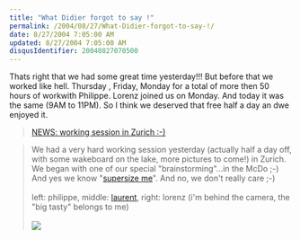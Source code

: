 ```yaml
---
title: "What Didier forgot to say !"
permalink: /2004/08/27/What-Didier-forgot-to-say-!/
date: 8/27/2004 7:05:00 AM
updated: 8/27/2004 7:05:00 AM
disqusIdentifier: 20040827070500
---
```

Thats right that we had some great time yesterday!!! But before that we worked like hell. Thursday , Friday, Monday for a total of more then 50 hours of workwith Philippe. Lorenz joined us on Monday. And today it was the same (9AM to 11PM). So I think we deserved that free half a day an dwe enjoyed it.

> [NEWS: working session in Zurich :-)](http://www.didierbeck.com/2004_08_01_blogs.php#109355527588927252)
<!-- more -->
> 
> We had a very hard working session yesterday (actually half a day off, with some wakeboard on the lake, more pictures to come!) in Zurich. We began with one of our special "brainstorming"...in the McDo ;-) And yes we know "[supersize me](http://www.supersizeme.com/)". And no, we don't really care ;-) <br><br>left: philippe, middle: [laurent](http://weblogs.asp.net/lkempe), right: lorenz (i'm behind the camera, the "big tasty" belongs to me) <br><br>![](http://www.didierbeck.com/pics/200408/working01.jpg)
